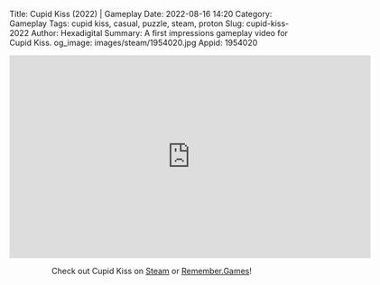 Title: Cupid Kiss (2022) | Gameplay
Date: 2022-08-16 14:20
Category: Gameplay
Tags: cupid kiss, casual, puzzle, steam, proton
Slug: cupid-kiss-2022
Author: Hexadigital
Summary: A first impressions gameplay video for Cupid Kiss.
og_image: images/steam/1954020.jpg
Appid: 1954020

<center><iframe src="https://www.youtube.com/embed/hjIBzKgBRgI?feature=oembed" allow="accelerometer; autoplay; encrypted-media; gyroscope; picture-in-picture" width="640" height="360" frameborder="0"></iframe>

Check out Cupid Kiss on [Steam](https://store.steampowered.com/app/1954020/?curator_clanid=34633900) or [Remember.Games](https://remember.games/game/6267/cupid-kiss/)!</center>